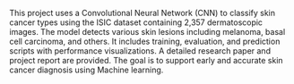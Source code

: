 This project uses a Convolutional Neural Network (CNN) to classify skin cancer types using the ISIC dataset containing 2,357 dermatoscopic images. The model detects various skin lesions including melanoma, basal cell carcinoma, and others. It includes training, evaluation, and prediction scripts with performance visualizations. A detailed research paper and project report are provided. The goal is to support early and accurate skin cancer diagnosis using Machine learning.
